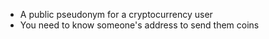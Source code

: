 - A public pseudonym for a cryptocurrency user
- You need to know someone's address to send them coins